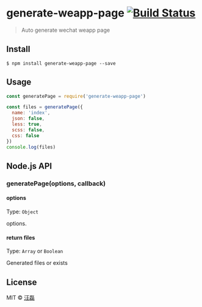 # generate-weapp-page [![Build Status](https://travis-ci.org/zce/generate-weapp-page.svg?branch=master)](https://travis-ci.org/zce/generate-weapp-page)

> Auto generate wechat weapp page


## Install

```
$ npm install generate-weapp-page --save
```


## Usage

```js
const generatePage = require('generate-weapp-page')

const files = generatePage({
  name: 'index',
  json: false,
  less: true,
  scss: false,
  css: false
})
console.log(files)
```


## Node.js API

### generatePage(options, callback)

#### options

Type: `Object`

options.

#### return files

Type: `Array` or `Boolean`

Generated files or exists


## License

MIT © [汪磊](http://github.com/zce)
